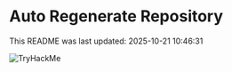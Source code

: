 # Auto Regenerate Repository

This README was last updated: 2025-10-21 10:46:31

 ![TryHackMe](https://tryhackme.com/badge/533634)